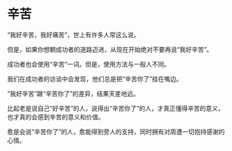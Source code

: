 # 辛苦

“我好辛苦，我好痛苦”，世上有许多人常这么说。 

但是，如果你想朝成功者的道路迈进，从现在开始绝对不要再说“我好辛苦”。 

成功者也会使用“辛苦”一词。但是，使用方法与一般人不同。 

我们在成功者的访谈中会发现，他们总是把“辛苦你了”挂在嘴边。 

“我好辛苦”跟“辛苦你了”的差异，结果天差地远。 

比起老是说自己“好辛苦”的人，说得出“辛苦你了”的人，才真正懂得辛苦的意义，也才真的会感到辛苦的意义和价值。 

愈是会说“辛苦你了”的人，愈能得到旁人的支持，同时拥有对周遭一切抱持感谢的心情。